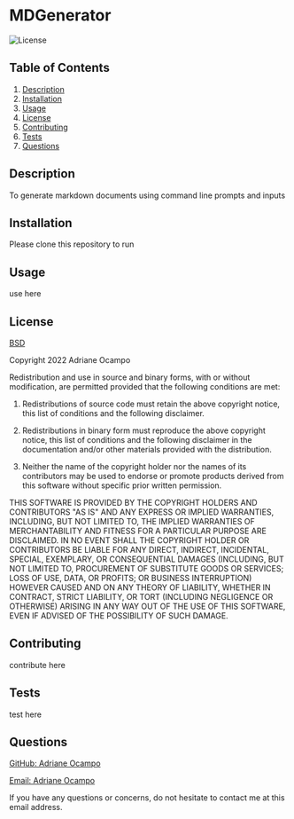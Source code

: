 
  # MDGenerator

  ![License](https://img.shields.io/badge/License-BSD_3--Clause-blue.svg)

  ## Table of Contents
  1. [Description](#description)
  2. [Installation](#installation)
  3. [Usage](#usage)
  4. [License](#license)
  5. [Contributing](#contributing)
  6. [Tests](#tests)
  7. [Questions](#questions)

  ## Description

  To generate markdown documents using command line prompts and inputs

  ## Installation

  Please clone this repository to run

  ## Usage

  use here

  ## License

  [BSD](https://opensource.org/licenses/BSD-3-Clause)

  Copyright 2022 Adriane Ocampo

  Redistribution and use in source and binary forms, with or without modification, are permitted provided that the following conditions are met:
    
  1. Redistributions of source code must retain the above copyright notice, this list of conditions and the following disclaimer.
    
  2. Redistributions in binary form must reproduce the above copyright notice, this list of conditions and the following disclaimer in the documentation and/or other materials provided with the distribution.
    
  3. Neither the name of the copyright holder nor the names of its contributors may be used to endorse or promote products derived from this software without specific prior written permission.
    
  THIS SOFTWARE IS PROVIDED BY THE COPYRIGHT HOLDERS AND CONTRIBUTORS "AS IS" AND ANY EXPRESS OR IMPLIED WARRANTIES, INCLUDING, BUT NOT LIMITED TO, THE IMPLIED WARRANTIES OF MERCHANTABILITY AND FITNESS FOR A PARTICULAR PURPOSE ARE DISCLAIMED. IN NO EVENT SHALL THE COPYRIGHT HOLDER OR CONTRIBUTORS BE LIABLE FOR ANY DIRECT, INDIRECT, INCIDENTAL, SPECIAL, EXEMPLARY, OR CONSEQUENTIAL DAMAGES (INCLUDING, BUT NOT LIMITED TO, PROCUREMENT OF SUBSTITUTE GOODS OR SERVICES; LOSS OF USE, DATA, OR PROFITS; OR BUSINESS INTERRUPTION) HOWEVER CAUSED AND ON ANY THEORY OF LIABILITY, WHETHER IN CONTRACT, STRICT LIABILITY, OR TORT (INCLUDING NEGLIGENCE OR OTHERWISE) ARISING IN ANY WAY OUT OF THE USE OF THIS SOFTWARE, EVEN IF ADVISED OF THE POSSIBILITY OF SUCH DAMAGE.

  ## Contributing

  contribute here

  ## Tests

  test here

  ## Questions

  [GitHub: Adriane Ocampo](#somegitHub)

  [Email: Adriane Ocampo](ocampo.adriane13@gmail.com)

  If you have any questions or concerns, do not hesitate to contact me at this email address. 

